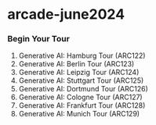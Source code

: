 # arcade-june2024
  
### Begin Your Tour
1. Generative AI: Hamburg Tour (ARC122)
2. Generative AI: Berlin Tour (ARC123)
3. Generative AI: Leipzig Tour (ARC124)
4. Generative AI: Stuttgart Tour (ARC125)
5. Generative AI: Dortmund Tour (ARC126)
6. Generative AI: Cologne Tour (ARC127)
7. Generative AI: Frankfurt Tour (ARC128)
8. Generative AI: Munich Tour (ARC129)

  